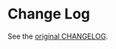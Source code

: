 # Change Log

See the [original CHANGELOG](https://github.com/microsoft/typescript-lit-html-plugin/blob/master/CHANGELOG.md).